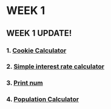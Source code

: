 # WEEK 1
## WEEK 1 UPDATE!
### 1. [Cookie Calculator](01-Cookie-Calculator.py)
### 2. [Simple interest rate calculator](02-Simple-interest-rate-calculator.py)
### 3. [Print num](03-Print-num.py)
### 4. [Population Calculator](04-Population-Calculator.py)